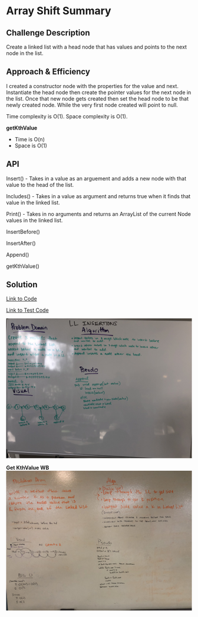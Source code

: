 # Array Shift Summary


## Challenge Description
Create a linked list with a head node that has values and points to the next node in the list.

## Approach & Efficiency
I created a constructor node with the properties for the value and next. Instantiate the head node then create the pointer values for the next node in the list. Once that new node gets created then set the head node to be that newly created node. While the very first node created will point to null.


Time complexity is O(1).
Space complexity is O(1).

**getKthValue**
* Time is O(n)
* Space is O(1)



## API
Insert() - Takes in a value as an arguement and adds a new node with that value to the head of the list.

Includes() - Takes in a value as argument and returns true when it finds that value in the linked list.

Print() - Takes in no arguments and returns an ArrayList of the current Node values in the linked list.

InsertBefore() 

InsertAfter()

Append()

getKthValue()


## Solution

[Link to Code](./src/main/java/linked_list/Library.java)

[Link to Test Code](./src/test/java/linked_list/LibraryTest.java)

![WB](./assets/LL_insertion_WB.jpg)

**Get KthValue WB**
![KthValueWB](./assets/getKthValue_WB.jpg)
